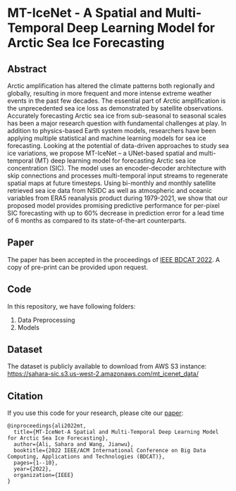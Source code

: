 
# MT-IceNet - A Spatial and Multi-Temporal Deep Learning Model for Arctic Sea Ice Forecasting

## Abstract
Arctic amplification has altered the climate patterns both regionally and globally, resulting in more frequent and more intense extreme weather events in the past few decades. The essential part of Arctic amplification is the unprecedented sea ice loss as demonstrated by satellite observations. Accurately forecasting Arctic sea ice from sub-seasonal to seasonal scales has been a major research question with fundamental challenges at play. In addition to physics-based Earth system models, researchers have been applying multiple statistical and machine learning models for sea ice forecasting. Looking at the potential of data-driven approaches to study sea ice variations, we propose MT-IceNet – a UNet-based spatial and multi-temporal (MT) deep learning model for forecasting Arctic sea ice concentration (SIC). The model uses an encoder-decoder architecture with skip connections and processes multi-temporal input streams to regenerate spatial maps at future timesteps. Using bi-monthly and monthly satellite retrieved sea ice data from NSIDC as well as atmospheric and oceanic variables from ERA5 reanalysis product during 1979-2021, we show that our proposed model provides promising predictive performance for per-pixel SIC forecasting with up to 60% decrease in prediction error for a lead time of 6 months as compared to its state-of-the-art counterparts.

## Paper
The paper has been accepted in the proceedings of [IEEE BDCAT 2022](https://bdcat-conference.org/). A copy of pre-print can be provided upon request.

## Code
In this repository, we have following folders:
1. Data Preprocessing 
2. Models 

## Dataset
The dataset is publicly available to download from AWS S3 instance: https://sahara-sic.s3.us-west-2.amazonaws.com/mt_icenet_data/

## Citation
If you use this code for your research, please cite our [paper](https://drive.google.com/file/d/1JNtWw6vm9430LXan6IfNCiMJO-vU-SjH/view?usp=share_link):

```
@inproceedings{ali2022mt,
  title={MT-IceNet-A Spatial and Multi-Temporal Deep Learning Model for Arctic Sea Ice Forecasting},
  author={Ali, Sahara and Wang, Jianwu},
  booktitle={2022 IEEE/ACM International Conference on Big Data Computing, Applications and Technologies (BDCAT)},
  pages={1--10},
  year={2022},
  organization={IEEE}
}
```

